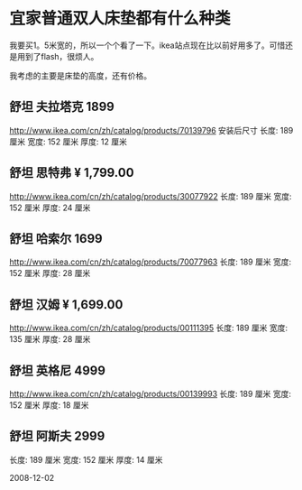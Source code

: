# 宜家普通双人床垫都有什么种类



我要买1。5米宽的，所以一个个看了一下。ikea站点现在比以前好用多了。可惜还是用到了flash，很烦人。

我考虑的主要是床垫的高度，还有价格。

## 舒坦 夫拉塔克 1899
http://www.ikea.com/cn/zh/catalog/products/70139796
安装后尺寸
长度: 189 厘米
宽度: 152 厘米
厚度: 12 厘米

## 舒坦 思特弗 ¥ 1,799.00
http://www.ikea.com/cn/zh/catalog/products/30077922
长度: 189 厘米
宽度: 152 厘米
厚度: 24 厘米

## 舒坦 哈索尔  1699
http://www.ikea.com/cn/zh/catalog/products/70077963
长度: 189 厘米
宽度: 152 厘米
厚度: 28 厘米

## 舒坦 汉姆   ¥ 1,699.00
http://www.ikea.com/cn/zh/catalog/products/00111395
长度: 189 厘米
宽度: 135 厘米
厚度: 28 厘米

## 舒坦 英格尼   4999
http://www.ikea.com/cn/zh/catalog/products/00139993
长度: 189 厘米
宽度: 152 厘米
厚度: 18 厘米

## 舒坦 阿斯夫 2999
长度: 189 厘米
宽度: 152 厘米
厚度: 14 厘米



2008-12-02